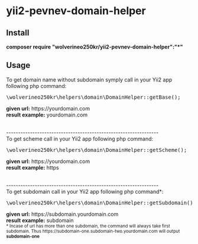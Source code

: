 # yii2-pevnev-domain-helper
<p>
<h2>Install</h2>
<b>composer require "wolverineo250kr/yii2-pevnev-domain-helper":"*"</b>
<h2>Usage</h2>
To get domain name without subdomain symply call in your Yii2 app following php command:
<pre>
\wolverineo250kr\helpers\domain\DomainHelper::getBase();
</pre>
<b>given url:</b> https://yourdomain.com<br>
<b>result example:</b> yourdomain.com<p>
<br/>
----------------------------------------------------------------
<br/>
To get scheme call in your Yii2 app following php command:
<pre>
\wolverineo250kr\helpers\domain\DomainHelper::getScheme();
</pre> 
<b>given url:</b> https://yourdomain.com<br>
<b>result example:</b> https<p>
<br/>
----------------------------------------------------------------
<br/>
To get subdomain call in your Yii2 app following php command*:
<pre>
\wolverineo250kr\helpers\domain\DomainHelper::getSubdomain();
</pre>
<b>given url:</b> https://subdomain.yourdomain.com<br>
<b>result example:</b> subdomain<br/>
<sub>* Incase of url has more than one subdomain, the command will always take first subdomain. Thus https://subdomain-one.subdomain-two.yourdomain.com will output <b>subdomain-one</b></sub>
